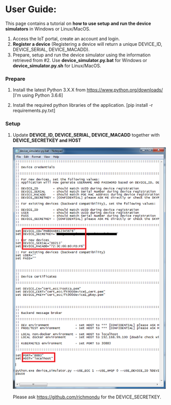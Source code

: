 # User Guide:

This page contains a tutorial on <b>how to use setup and run the device simulators</b> in Windows or Linux/MacOS. 

1. Access the IoT portal, create an account and login.
2. <b>Register a device</b> (Registering a device will return a unique DEVICE_ID, DEVICE_SERIAL, DEVICE_MACADD).
3. Prepare, setup and run the device simulator using the information retrieved from #2.
   Use <b>device_simulator.py.bat</b> for Windows or <b>device_simulator.py.sh</b> for Linux/MacOS.


### Prepare

1. Install the latest Python 3.X.X from https://www.python.org/downloads/ [I'm using Python 3.6.6]

2. Install the required python libraries of the application. [pip install -r requirements.py.txt]


### Setup

1. Update <b>DEVICE_ID, DEVICE_SERIAL, DEVICE_MACADD</b> together with <b>DEVICE_SECRETKEY and HOST</b>

    <img src="../_images/device_simulator_py.png" width="600"/>

   Please ask https://github.com/richmondu for the DEVICE_SECRETKEY.


